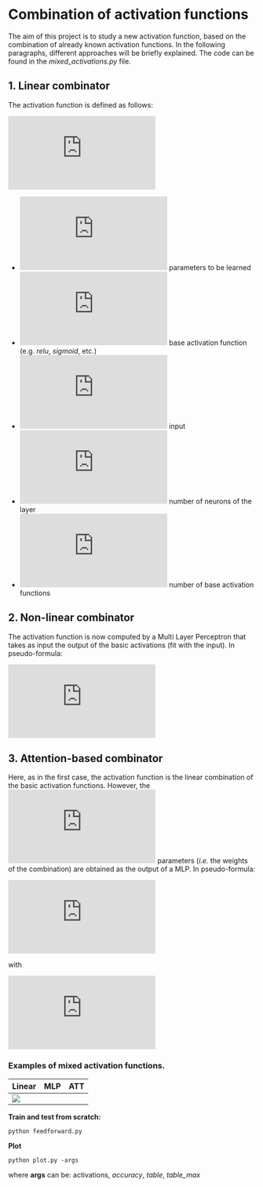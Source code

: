 # Combination of activation functions

The aim of this project is to study a new activation function, based on the combination of already known activation functions. In the following paragraphs, different approaches will be briefly explained. The code can be found in the _mixed_activations.py_ file.



## 1. Linear combinator

The activation function is defined as follows:

![](https://latex.codecogs.com/svg.latex?g_j%28s_j%29%20%3D%20%5Csum_i%20%5Calpha_%7Bi%7D%20*%20f_i%28s_j%29)


- ![](https://latex.codecogs.com/svg.latex?%5Calpha_%7Bi%7D) parameters to be learned
- ![](https://latex.codecogs.com/svg.latex?f_i) base activation function (e.g. _relu_, _sigmoid_, etc.)
- ![](https://latex.codecogs.com/svg.latex?s)  input
- ![](https://latex.codecogs.com/svg.latex?i) number of neurons of the layer
- ![](https://latex.codecogs.com/svg.latex?j) number of base activation functions




## 2. Non-linear combinator

The activation function is now computed by a Multi Layer Perceptron that takes as input the output of the basic activations (fit with the input).  In pseudo-formula:


![](https://latex.codecogs.com/svg.latex?g_j%28s_j%29%20%3D%20MLP_j%28f_1%28s_j%29%2C%20...%20%2C%20f_i%28s_j%29%29)


## 3. Attention-based combinator

Here, as in the first case, the activation function is the linear combination of the basic activation functions. However, the ![](https://latex.codecogs.com/svg.latex?%5Calpha_%7Bi%7D) parameters (*i.e.* the weights of the combination)  are obtained as the output of a MLP. In pseudo-formula:


![](https://latex.codecogs.com/svg.latex?g_j%28s_j%29%20%3D%20%5Csum_i%20%5Calpha_%7Bi%7D%20*%20f_i%28s_j%29)

with

![](https://latex.codecogs.com/svg.latex?%5Calpha_i%20%5Cin%20softmax%28MLP_j%28f_1%28s_j%29%2C%20...%20%2C%20f_i%28s_j%29%29%29)





### Examples of mixed activation functions.



| Linear                      | MLP   | ATT   |
| --------------------------- | ----- | ----- |
| ![](https://i.ibb.co/Jsw8Cby/L-AIST.png) | ![]() | ![]() |



**Train and test from scratch:**

```
python feedforward.py
```

**Plot**

```
python plot.py -args
```

where **args** can be: activations, _accuracy_, _table_, _table_max_
